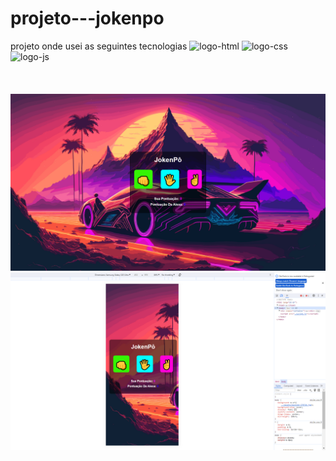 # projeto---jokenpo
projeto onde usei as seguintes tecnologias
<img src="https://img.shields.io/badge/HTML5-E34F26?style=for-the-badge&logo=html5&logoColor=white" alt="logo-html">
<img src="https://img.shields.io/badge/CSS3-1572B6?style=for-the-badge&logo=css3&logoColor=white" alt="logo-css">
<img src="https://img.shields.io/badge/JavaScript-323330?style=for-the-badge&logo=javascript&logoColor=F7DF1E" alt="logo-js">
<br>
<br>
<br>
<br>
<img src="./assets/Captura de Tela (1).png">
<br>
<img src="./assets/Captura de Tela (2).png">
